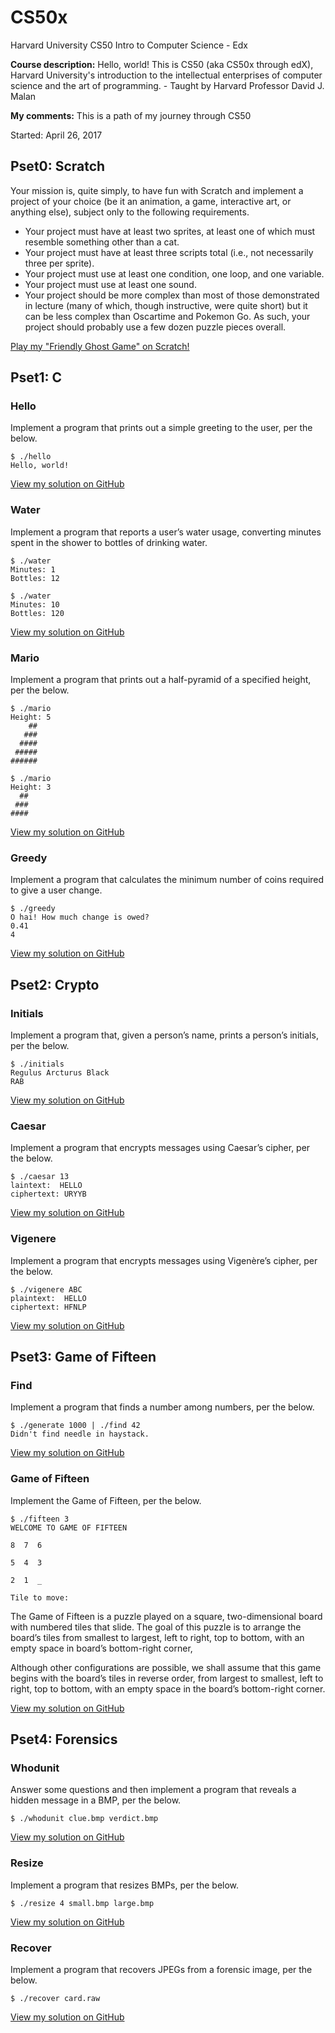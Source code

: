 # CS50x
Harvard University CS50 Intro to Computer Science - Edx

**Course description:** Hello, world! This is CS50 (aka CS50x through edX), Harvard University's introduction to the intellectual enterprises of computer science and the art of programming. - Taught by Harvard Professor David J. Malan

**My comments:** This is a path of my journey through CS50

Started: April 26, 2017

## Pset0: Scratch
Your mission is, quite simply, to have fun with Scratch and implement a project of your choice (be it an animation, a game, interactive art, or anything else), subject only to the following requirements.

* Your project must have at least two sprites, at least one of which must resemble something other than a cat.
* Your project must have at least three scripts total (i.e., not necessarily three per sprite).
* Your project must use at least one condition, one loop, and one variable.
* Your project must use at least one sound.
* Your project should be more complex than most of those demonstrated in lecture (many of which, though instructive, were quite short) but it can be less complex than Oscartime and Pokemon Go. As such, your project should probably use a few dozen puzzle pieces overall.

[Play my "Friendly Ghost Game" on Scratch!](https://scratch.mit.edu/projects/157763200/)

## Pset1: C

### Hello
Implement a program that prints out a simple greeting to the user, per the below.

    $ ./hello
    Hello, world!
    
[View my solution on GitHub](pset1/hello.c)

### Water
Implement a program that reports a user’s water usage, converting minutes spent in the shower to bottles of drinking water.

    $ ./water
    Minutes: 1
    Bottles: 12

    $ ./water
    Minutes: 10
    Bottles: 120
    
[View my solution on GitHub](pset1/water.c)

### Mario
Implement a program that prints out a half-pyramid of a specified height, per the below.

    $ ./mario
    Height: 5
        ##
       ###
      ####
     #####
    ######

    $ ./mario
    Height: 3
      ##
     ###
    ####
    
[View my solution on GitHub](pset1/mario.c)

### Greedy
Implement a program that calculates the minimum number of coins required to give a user change.

    $ ./greedy
    O hai! How much change is owed?
    0.41
    4
    
[View my solution on GitHub](pset1/greedy.c)

## Pset2: Crypto

### Initials
Implement a program that, given a person’s name, prints a person’s initials, per the below.

    $ ./initials
    Regulus Arcturus Black
    RAB
    
[View my solution on GitHub](pset2/initials.c)

### Caesar
Implement a program that encrypts messages using Caesar’s cipher, per the below.

    $ ./caesar 13
    laintext:  HELLO
    ciphertext: URYYB
    
[View my solution on GitHub](pset2/caesar.c)

### Vigenere
Implement a program that encrypts messages using Vigenère’s cipher, per the below.

    $ ./vigenere ABC
    plaintext:  HELLO
    ciphertext: HFNLP
    
[View my solution on GitHub](pset2/vigenere.c)

## Pset3: Game of Fifteen

### Find
Implement a program that finds a number among numbers, per the below.

    $ ./generate 1000 | ./find 42
    Didn't find needle in haystack.

[View my solution on GitHub](https://github.com/cndragn/CS50x/tree/master/pset3/find)

### Game of Fifteen
Implement the Game of Fifteen, per the below.

    $ ./fifteen 3
    WELCOME TO GAME OF FIFTEEN

    8  7  6

    5  4  3

    2  1  _

    Tile to move:
    
The Game of Fifteen is a puzzle played on a square, two-dimensional board with numbered tiles that slide. The goal of this puzzle is to arrange the board’s tiles from smallest to largest, left to right, top to bottom, with an empty space in board’s bottom-right corner,

Although other configurations are possible, we shall assume that this game begins with the board’s tiles in reverse order, from largest to smallest, left to right, top to bottom, with an empty space in the board’s bottom-right corner.

[View my solution on GitHub](https://github.com/cndragn/CS50x/tree/master/pset3/fifteen)

## Pset4: Forensics

### Whodunit
Answer some questions and then implement a program that reveals a hidden message in a BMP, per the below.

    $ ./whodunit clue.bmp verdict.bmp

[View my solution on GitHub](https://github.com/cndragn/CS50x/tree/master/pset4/whodunit)

### Resize
Implement a program that resizes BMPs, per the below.

    $ ./resize 4 small.bmp large.bmp

[View my solution on GitHub](https://github.com/cndragn/CS50x/tree/master/pset4/resize)

### Recover
Implement a program that recovers JPEGs from a forensic image, per the below.

    $ ./recover card.raw

[View my solution on GitHub](https://github.com/cndragn/CS50x/tree/master/pset4/recover)
